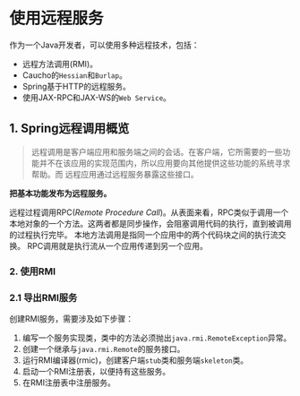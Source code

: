 # 使用远程服务

作为一个Java开发者，可以使用多种远程技术，包括：
* 远程方法调用(RMI)。
* Caucho的`Hessian`和`Burlap`。
* Spring基于HTTP的远程服务。
* 使用JAX-RPC和JAX-WS的`Web Service`。

## 1. Spring远程调用概览

> 远程调用是客户端应用和服务端之间的会话。在客户端，它所需要的一些功能并不在该应用的实现范围内，所以应用要向其他提供这些功能的系统寻求帮助。而
远程应用通过远程服务暴露这些接口。

**把基本功能发布为远程服务。**

远程过程调用RPC(*Remote Procedure Call*)。从表面来看，RPC类似于调用一个本地对象的一个方法。这两者都是同步操作，会阻塞调用代码的执行，直到被调用的过程执行完毕。
本地方法调用是指同一个应用中的两个代码块之间的执行流交换。
RPC调用就是执行流从一个应用传递到另一个应用。

### 2. 使用RMI

### 2.1 导出RMI服务

创建RMI服务，需要涉及如下步骤：
1. 编写一个服务实现类，类中的方法必须抛出`java.rmi.RemoteException`异常。
2. 创建一个继承与`java.rmi.Remote`的服务接口。
3. 运行RMI编译器(rmic)，创建客户端`stub`类和服务端`skeleton`类。
4. 启动一个RMI注册表，以便持有这些服务。
5. 在RMI注册表中注册服务。